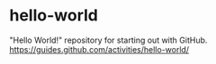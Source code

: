 # hello-world
"Hello World!" repository for starting out with GitHub. https://guides.github.com/activities/hello-world/
